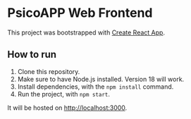 # PsicoAPP Web Frontend

This project was bootstrapped with [Create React App](https://github.com/facebook/create-react-app).
## How to run
1. Clone this repository.
2. Make sure to have Node.js installed. Version 18 will work.
3. Install dependencies, with the `npm install` command.
4. Run the project, with `npm start`.

It will be hosted on [http://localhost:3000](http://localhost:3000).
